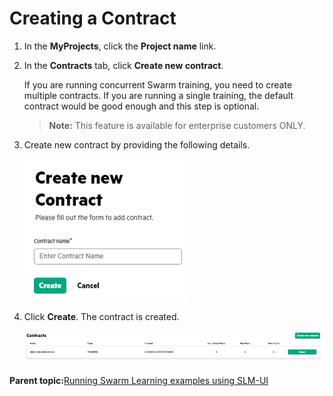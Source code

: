 # <a name="GUID-5EBE2D57-5A69-4C12-996B-AB854DF657C2"/> Creating a Contract

1.  In the **MyProjects**, click the **Project name** link.

2.  In the **Contracts** tab, click **Create new contract**.

    If you are running concurrent Swarm training, you need to create multiple contracts. If you are running a single training, the default contract would be good enough and this step is optional.
    <blockquote>
    
    **Note:**
      This feature is available for enterprise customers ONLY.
    
    </blockquote>

3.  Create new contract by providing the following details.

    ![Create New Contract](GUID-E9D2A41C-C87B-4798-8723-73C0A7B4DC86-high.png)

4.  Click **Create**. The contract is created.

    ![Contracts](GUID-44390496-138C-405E-9704-8247021AD900-high.png)


**Parent topic:**[Running Swarm Learning examples using SLM-UI](GUID-A2B92980-7281-4B0A-989F-33097B7C96A5.md)

